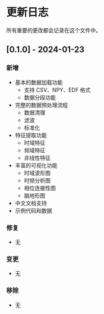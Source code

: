 # 更新日志

所有重要的更改都会记录在这个文件中。

## [0.1.0] - 2024-01-23

### 新增
- 基本的数据加载功能
  - 支持 CSV、NPY、EDF 格式
  - 数据分段功能
- 完整的数据预处理流程
  - 数据清理
  - 滤波
  - 标准化
- 特征提取功能
  - 时域特征
  - 频域特征
  - 非线性特征
- 丰富的可视化功能
  - 时域波形图
  - 时频分析图
  - 相位连接性图
  - 脑地形图
- 中文文档支持
- 示例代码和数据

### 修复
- 无

### 变更
- 无

### 移除
- 无 